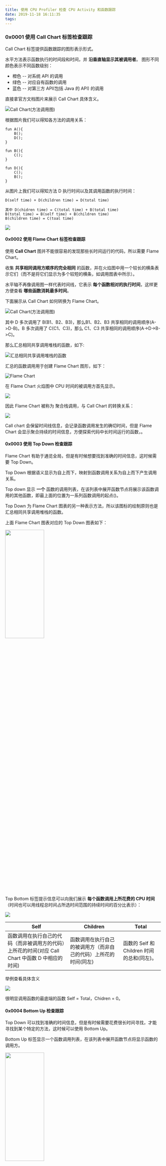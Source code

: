```yaml
---
title: 使用 CPU Profiler 检查 CPU Activity 和函数跟踪
date: 2019-11-18 16:11:35
tags:
---
```





### 0x0001 使用 Call Chart 标签检查跟踪


Call Chart 标签提供函数跟踪的图形表示形式。

水平方法表示函数执行的时间段和时间，并 **沿垂直轴显示其被调用者**。
图形不同颜色表示不同函数级别：
* 橙色 -- 对系统 API 的调用
* 绿色 -- 对应自有函数的调用
* 蓝色 -- 对第三方 API(包括 Java 的 API) 的调用

<!-- more -->

直接拿官方文档图片来展示 Call Chart 具体含义。


![Call Chart(方法调用图)](https://developer.android.google.cn/studio/images/profile/call_chart_1-2X.png)


根据图片我们可以得知各方法的调用关系：

```
fun A(){
    B();
    D();
}

fun B(){
    C();
}

fun D(){
    C();
    B();
}
```

从图片上我们可以得知方法 D 执行时间以及其调用函数的执行时间：
```
D(self time) + D(children time) = D(total time)

其中 D(chidren time) = C(total time) + B(total time)
B(total time) = B(self time) + B(children time)
B(children time) = C(toal time)
```
![](/source/images/2019_11_18_01.png)

#### 0x0002 使用 Flame Chart 标签检查跟踪

使用 **Call Chart** 图并不能很容易的发现那些长时间运行的代码，所以需要 Flame Chart。

收集 **共享相同调用方顺序的完全相同** 的函数，并在火焰图中用一个较长的横条表示它们（而不是将它们显示为多个较短的横条，如调用图表中所示）。

水平轴不再像调用图一样代表时间线，它表示 **每个函数相对的执行时间**，这样更方便查看 **哪些函数消耗最多时间**。
 
  

 下面展示从 Call Chart 如何转换为 Flame Chart。


 ![Call Chart(方法调用图)](https://developer.android.google.cn/studio/images/profile/call_chart_2-2X.png)

 其中 D 多次调用了 B(B1、B2、B3)，那么B1、B2、B3 共享相同的调用顺序(A->D-B)。B 多次调用了 C(C1、C3)，那么 C1、C3 共享相同的调用顺序(A->D->B->C)。

 那么汇总相同共享调用堆栈的函数，如下:

 ![汇总相同共享调用堆栈的函数](https://developer.android.google.cn/studio/images/profile/flame_chart_aggregation-2X.png)

 汇总的函数调用用于创建 Flame Chart 图形，如下：

 ![Flame Chart](https://developer.android.google.cn/studio/images/profile/flame_chart-2X.png)

在 Flame Chart 火焰图中 CPU 时间的被调用方首先显示。

![](/source/images/2019_11_18_02.png)

因此 Flame Chart 被称为 聚合栈调用，与 Call Chart 的转换关系：

![](/source/images/2019_11_18_03.png)


Call chart 会保留时间线信息，会记录函数调用发生的确切时间，但是 Flame Chart 会显示聚合持续的时间信息，方便探索代码中长时间运行的函数，。

 #### 0x0003 使用 Top Down 检查跟踪

Flame Chart 有助于通览全局，但是有时候想要找到准确的时间信息，这时候需要 Top Down。

Top Down 根据语义显示为自上而下，映射到函数调用关系为自上而下产生调用关系。

 Top down 显示  **一个** 函数的调用列表，在该列表中展开函数节点将展示该函数调用的其他函数，即最上面的位置为一系列函数调用的起点()。

 Top Down 为 Flame Chart 图表的另一种表示方法，所以该图标的绘制原则也是汇总相同共享调用堆栈的函数。

 上面 Flame Chart 图表对应的 Top Down 图表如下：


 <img src="https://developer.android.google.cn/studio/images/profile/top_down_tree-2X.png" height="30%" width="50%">

 Top Bottom 标签提示信息可以向我们展示 **每个函数调用上所花费的 CPU 时间**（时间也可以用线程总时间占所选时间范围的持续时间的百分比表示）：


![](/source/images/2019_07_24_01.png)


|Self|Children|Total
|--|--|--
|函数调用在执行自己的代码（而非被调用方的代码）上所花的时间(对应 Call Chart 中函数 D 中相应的时间)|函数调用在执行自己的被调用方（而非自己的代码）上所花的时间(同左)|函数的 Self 和 Children 时间的总和(同左)。

举例查看具体含义

![](/source/images/2019_11_18_04.png)

很明显调用函数的最底端的函数 Self = Total，Chidren = 0。



#### 0x0004 Bottom Up 检查跟踪

Top Down 可以找到准确的时间信息，但是有时候需要花费很长时间寻找，才能寻找到某个特定的方法，这时候可以使用 Bottom Up。


Bottom Up 标签显示一个函数调用列表，在该列表中展开函数节点将显示函数的调用方。

<img src="https://developer.android.google.cn/studio/images/profile/bottom_up_tree-2X.png" height="30%" width="50%">

上面图形向我们展示了  Flame Chart 图形中函数 C 的 Bottom Up 函数调用关系图，即展示了函数 C 的所有的调用者以及延续。

举例查看具体的 Flame Chart 向 Bottom Up 的转换：


![](/source/images/2019_11_18_05.png)

 

Bottom Up 标签用于按照消耗最多（最少）CPU 时间排序函数，通过各个节点可以查看函数的哪个调用方所花费的时间

|节点属性|Self|Children|Total
|----|--|--|--
|最顶层节点|函数在执行自己的代码（非该函数所调用的函数的代码）上所花的时间，同时也是所有调用该函数(可被记录的)的函数的时间和|调用该函数|Self 和 Children 的总和
|子节点|被调用函数的 self time 总和(函数 B 的 self time 为函数 C 每个执行的 self time 总和 )|被调用的函数的总 Children time(函数 B 的 Children time 为函数 C 每个执行的 Children time 总和 )||

![](/source/images/2019_11_18_06.png)


**什么时候使用 Bottom Up**

当想要知道某个方法是如何被调用的，找到它的调用点，寻找感兴趣的节点

![](/source/images/2019_11_18_07.png)


#### 0x0005 如何选择使用哪个图表

四张图表的对比：


|Call Chart| Flame Chart|Top Down|Bottom Up|
|--|--|--|--|
|提供清晰的函数调用路径|很容易的发现那些长时间运行的代码|找到准确的时间信息|快速寻找到某个特定的方法



![](/source/images/2019_11_18_08.png)
 
----

**知识链接：**

[Google 官方文档](https://developer.android.google.cn/studio/profile/cpu-profiler#method_traces)


[Android性能优化之CPU Profiler](https://www.jianshu.com/p/a3d91986b4c7)


[读懂 Android Studio 分析工具数据](https://www.bilibili.com/video/av75349812/)